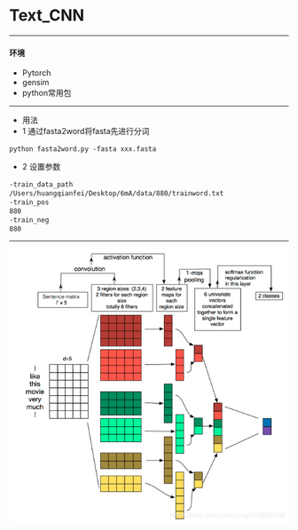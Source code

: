 # Text_CNN
******************
#### 环境
* Pytorch
* gensim
* python常用包
***************
* 用法
* 1 通过fasta2word将fasta先进行分词
```
python fasta2word.py -fasta xxx.fasta
```
* 2 设置参数
```
-train_data_path
/Users/huangqianfei/Desktop/6mA/data/880/trainword.txt
-train_pos
880
-train_neg
880
```

******************************
![Text-CNN](https://github.com/huangqianfei0916/Text_CNN/blob/master/1.png)
